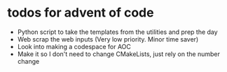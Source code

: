 # todos for advent of code

- Python script to take the templates from the utilities and prep the day
- Web scrap the web inputs (Very low priority. Minor time saver)
- Look into making a codespace for AOC
- Make it so I don't need to change CMakeLists, just rely on the number change
